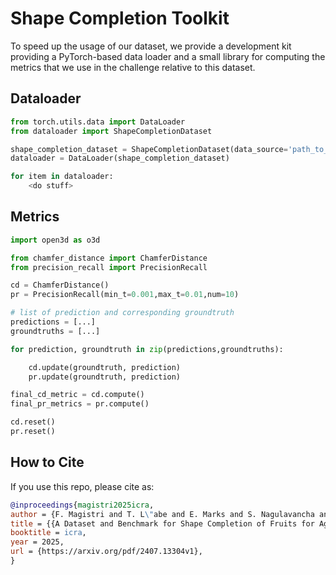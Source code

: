 # Shape Completion Toolkit

To speed up the usage of our dataset, we provide a development kit providing a PyTorch-based data loader and a small library for computing the metrics that we use in
the challenge relative to this dataset.

## Dataloader

```python
from torch.utils.data import DataLoader
from dataloader import ShapeCompletionDataset

shape_completion_dataset = ShapeCompletionDataset(data_source='path_to_data/')
dataloader = DataLoader(shape_completion_dataset)

for item in dataloader:
    <do stuff>

```

## Metrics

```python
import open3d as o3d

from chamfer_distance import ChamferDistance
from precision_recall import PrecisionRecall

cd = ChamferDistance()
pr = PrecisionRecall(min_t=0.001,max_t=0.01,num=10)

# list of prediction and corresponding groundtruth
predictions = [...]
groundtruths = [...]

for prediction, groundtruth in zip(predictions,groundtruths):

    cd.update(groundtruth, prediction)  
    pr.update(groundtruth, prediction)  

final_cd_metric = cd.compute()
final_pr_metrics = pr.compute()

cd.reset()
pr.reset()
```

## How to Cite

If you use this repo, please cite as:

```bibtex  
@inproceedings{magistri2025icra,
author = {F. Magistri and T. L\"abe and E. Marks and S. Nagulavancha and Y. Pan and C. Smitt and L. Klingbeil and M. Halstead and H. Kuhlmann and C. McCool and J. Behley and C. Stachniss},
title = {{A Dataset and Benchmark for Shape Completion of Fruits for Agricultural Robotics}},
booktitle = icra,
year = 2025,
url = {https://arxiv.org/pdf/2407.13304v1},
}

